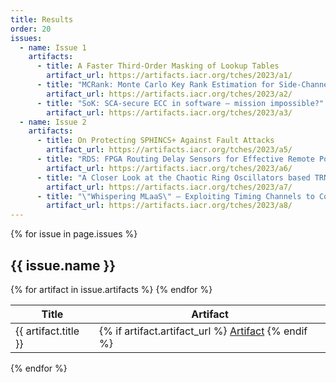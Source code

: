 ```yaml
---
title: Results
order: 20
issues:
  - name: Issue 1
    artifacts:
      - title: A Faster Third-Order Masking of Lookup Tables
        artifact_url: https://artifacts.iacr.org/tches/2023/a1/
      - title: "MCRank: Monte Carlo Key Rank Estimation for Side-Channel Security Evaluations"
        artifact_url: https://artifacts.iacr.org/tches/2023/a2/
      - title: "SoK: SCA-secure ECC in software – mission impossible?"
        artifact_url: https://artifacts.iacr.org/tches/2023/a3/
  - name: Issue 2
    artifacts:
      - title: On Protecting SPHINCS+ Against Fault Attacks
        artifact_url: https://artifacts.iacr.org/tches/2023/a5/
      - title: "RDS: FPGA Routing Delay Sensors for Effective Remote Power Analysis Attacks"
        artifact_url: https://artifacts.iacr.org/tches/2023/a6/
      - title: "A Closer Look at the Chaotic Ring Oscillators based TRNG Design"
        artifact_url: https://artifacts.iacr.org/tches/2023/a7/
      - title: "\"Whispering MLaaS\" – Exploiting Timing Channels to Compromise User Privacy in Deep Neural Networks"
        artifact_url: https://artifacts.iacr.org/tches/2023/a8/
---
```


{% for issue in page.issues %}
  <h2>{{ issue.name }}</h2>

  <table>
    <thead>
      <tr>
        <th>Title</th>
        <th>Artifact</th>
      </tr>
    </thead>
    <tbody>
    {% for artifact in issue.artifacts %}
      <tr>
        <td>
          {{ artifact.title }}
        </td>
        <td>
          {% if artifact.artifact_url %}
            <a href="{{artifact.artifact_url}}">Artifact</a>
          {% endif %}
        </td>
      </tr>
    {% endfor %}
    </tbody>
</table>
{% endfor %}
